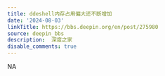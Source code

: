 ```yaml
---
title: ddeshell内存占用偏大还不断增加
date: '2024-08-03'
linkTitle: https://bbs.deepin.org/en/post/275980
source: deepin_bbs
description:  深度之家 
disable_comments: true
---
```

NA
